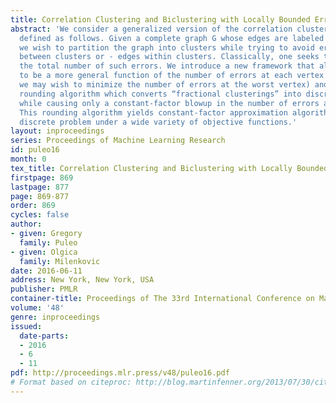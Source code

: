 ```yaml
---
title: Correlation Clustering and Biclustering with Locally Bounded Errors
abstract: 'We consider a generalized version of the correlation clustering problem,
  defined as follows. Given a complete graph G whose edges are labeled with + or -,
  we wish to partition the graph into clusters while trying to avoid errors: + edges
  between clusters or - edges within clusters. Classically, one seeks to minimize
  the total number of such errors. We introduce a new framework that allows the objective
  to be a more general function of the number of errors at each vertex (for example,
  we may wish to minimize the number of errors at the worst vertex) and provide a
  rounding algorithm which converts “fractional clusterings” into discrete clusterings
  while causing only a constant-factor blowup in the number of errors at each vertex.
  This rounding algorithm yields constant-factor approximation algorithms for the
  discrete problem under a wide variety of objective functions.'
layout: inproceedings
series: Proceedings of Machine Learning Research
id: puleo16
month: 0
tex_title: Correlation Clustering and Biclustering with Locally Bounded Errors
firstpage: 869
lastpage: 877
page: 869-877
order: 869
cycles: false
author:
- given: Gregory
  family: Puleo
- given: Olgica
  family: Milenkovic
date: 2016-06-11
address: New York, New York, USA
publisher: PMLR
container-title: Proceedings of The 33rd International Conference on Machine Learning
volume: '48'
genre: inproceedings
issued:
  date-parts:
  - 2016
  - 6
  - 11
pdf: http://proceedings.mlr.press/v48/puleo16.pdf
# Format based on citeproc: http://blog.martinfenner.org/2013/07/30/citeproc-yaml-for-bibliographies/
---
```


